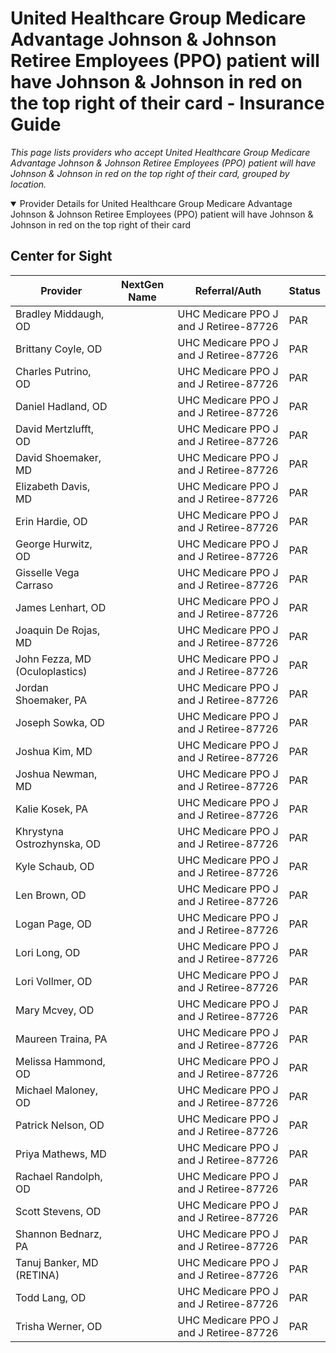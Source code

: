# United Healthcare Group Medicare Advantage Johnson & Johnson Retiree Employees (PPO) patient will have Johnson & Johnson in red on the top right of their card - Insurance Guide

*This page lists providers who accept United Healthcare Group Medicare Advantage Johnson & Johnson Retiree Employees (PPO) patient will have Johnson & Johnson in red on the top right of their card, grouped by location.*

<details open><summary>Provider Details for United Healthcare Group Medicare Advantage Johnson & Johnson Retiree Employees (PPO) patient will have Johnson & Johnson in red on the top right of their card</summary>

## Center for Sight

| Provider | NextGen Name | Referral/Auth | Status |
|----------|-------------|--------------|--------|
| Bradley Middaugh, OD |  | UHC Medicare PPO J and J Retiree-87726 | PAR |
| Brittany Coyle, OD |  | UHC Medicare PPO J and J Retiree-87726 | PAR |
| Charles Putrino, OD |  | UHC Medicare PPO J and J Retiree-87726 | PAR |
| Daniel Hadland, OD |  | UHC Medicare PPO J and J Retiree-87726 | PAR |
| David Mertzlufft, OD |  | UHC Medicare PPO J and J Retiree-87726 | PAR |
| David Shoemaker, MD |  | UHC Medicare PPO J and J Retiree-87726 | PAR |
| Elizabeth Davis, MD |  | UHC Medicare PPO J and J Retiree-87726 | PAR |
| Erin Hardie, OD |  | UHC Medicare PPO J and J Retiree-87726 | PAR |
| George Hurwitz, OD |  | UHC Medicare PPO J and J Retiree-87726 | PAR |
| Gisselle Vega Carraso |  | UHC Medicare PPO J and J Retiree-87726 | PAR |
| James Lenhart, OD |  | UHC Medicare PPO J and J Retiree-87726 | PAR |
| Joaquin De Rojas, MD |  | UHC Medicare PPO J and J Retiree-87726 | PAR |
| John Fezza, MD (Oculoplastics) |  | UHC Medicare PPO J and J Retiree-87726 | PAR |
| Jordan Shoemaker, PA |  | UHC Medicare PPO J and J Retiree-87726 | PAR |
| Joseph Sowka, OD |  | UHC Medicare PPO J and J Retiree-87726 | PAR |
| Joshua Kim, MD |  | UHC Medicare PPO J and J Retiree-87726 | PAR |
| Joshua Newman, MD |  | UHC Medicare PPO J and J Retiree-87726 | PAR |
| Kalie Kosek, PA |  | UHC Medicare PPO J and J Retiree-87726 | PAR |
| Khrystyna Ostrozhynska, OD |  | UHC Medicare PPO J and J Retiree-87726 | PAR |
| Kyle Schaub, OD |  | UHC Medicare PPO J and J Retiree-87726 | PAR |
| Len Brown, OD |  | UHC Medicare PPO J and J Retiree-87726 | PAR |
| Logan Page, OD |  | UHC Medicare PPO J and J Retiree-87726 | PAR |
| Lori Long, OD |  | UHC Medicare PPO J and J Retiree-87726 | PAR |
| Lori Vollmer, OD |  | UHC Medicare PPO J and J Retiree-87726 | PAR |
| Mary Mcvey, OD |  | UHC Medicare PPO J and J Retiree-87726 | PAR |
| Maureen Traina, PA |  | UHC Medicare PPO J and J Retiree-87726 | PAR |
| Melissa Hammond, OD |  | UHC Medicare PPO J and J Retiree-87726 | PAR |
| Michael Maloney, OD |  | UHC Medicare PPO J and J Retiree-87726 | PAR |
| Patrick Nelson, OD |  | UHC Medicare PPO J and J Retiree-87726 | PAR |
| Priya Mathews, MD |  | UHC Medicare PPO J and J Retiree-87726 | PAR |
| Rachael Randolph, OD |  | UHC Medicare PPO J and J Retiree-87726 | PAR |
| Scott Stevens, OD |  | UHC Medicare PPO J and J Retiree-87726 | PAR |
| Shannon Bednarz, PA |  | UHC Medicare PPO J and J Retiree-87726 | PAR |
| Tanuj Banker, MD (RETINA) |  | UHC Medicare PPO J and J Retiree-87726 | PAR |
| Todd Lang, OD |  | UHC Medicare PPO J and J Retiree-87726 | PAR |
| Trisha Werner, OD |  | UHC Medicare PPO J and J Retiree-87726 | PAR |

</details>


